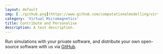 ```yaml
---
layout: default
img: [../github.png](https://www.github.com/computationalmodelling/virtualmicromagnetics)
category: 'Virtual Micromagnetics'
title: Contribute and Personalise
description: A test description.
---
```


Run simulations with your private software, and distribute your own open-source
software with us via
[GitHub](https://www.github.com/computationalmodelling/virtualmicromagnetics).
